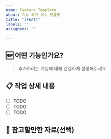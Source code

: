 ```yaml
---
name: Feature Template
about: 기능 추가 이슈 템플릿
title: "[FEAT]"
labels: ''
assignees: ''

---
```


## 🆕 어떤 기능인가요?

> 추가하려는 기능에 대해 간결하게 설명해주세요

## 📋 작업 상세 내용

- [ ] TODO
- [ ] TODO
- [ ] TODO

## 📃 참고할만한 자료(선택)
